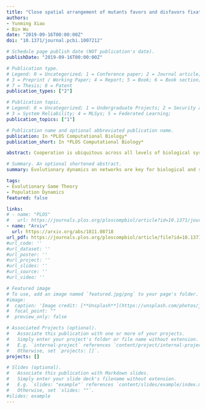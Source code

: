 ```yaml
---
title: "Close spatial arrangement of mutants favors and disfavors fixation"
authors: 
- Yunming Xiao
- Bin Wu
date: "2019-09-16T00:00:00Z"
doi: "10.1371/journal.pcbi.1007212"

# Schedule page publish date (NOT publication's date).
publishDate: "2019-09-16T00:00:00Z"

# Publication type.
# Legend: 0 = Uncategorized; 1 = Conference paper; 2 = Journal article;
# 3 = Preprint / Working Paper; 4 = Report; 5 = Book; 6 = Book section;
# 7 = Thesis; 8 = Patent
publication_types: ["2"]

# Publication topic.
# Legend: 0 = Uncategorized; 1 = Undergraduate Projects; 2 = Security and Privacy;
# 3 = System Reliability; 4 = MLSys; 5 = Federated Learning; 
publication_topics: ["1"]

# Publication name and optional abbreviated publication name.
publication: In *PLOS Computational Biology*
publication_short: In *PLOS Computational Biology*

abstract: Cooperation is ubiquitous across all levels of biological systems ranging from microbial communities to human societies. It, however, seemingly contradicts the evolutionary theory, since cooperators are exploited by free-riders and thus are disfavored by natural selection. Many studies based on evolutionary game theory have tried to solve the puzzle and figure out the reason why cooperation exists and how it emerges. Network reciprocity is one of the mechanisms to promote cooperation, where nodes refer to individuals and links refer to social relationships. The spatial arrangement of mutant individuals, which refers to the clustering of mutants, plays a key role in network reciprocity. Besides, many other mechanisms supporting cooperation suggest that the clustering of mutants plays an important role in the expansion of mutants. However, the clustering of mutants and the game dynamics are typically coupled. It is still unclear how the clustering of mutants alone alters the evolutionary dynamics. To this end, we employ a minimal model with frequency independent fitness on a circle. It disentangles the clustering of mutants from game dynamics. The distance between two mutants on the circle is adopted as a natural indicator for the clustering of mutants or assortment. We find that the assortment is an amplifier of the selection for the connected mutants compared with the separated ones. Nevertheless, as mutants are separated, the more dispersed mutants are, the greater the chance of invasion is. It gives rise to the non-monotonic effect of clustering, which is counterintuitive. On the other hand, we find that less assortative mutants speed up fixation. Our model shows that the clustering of mutants plays a non-trivial role in fixation, which has emerged even if the game interaction is absent.

# Summary. An optional shortened abstract.
summary: Evolutionary dynamics on networks are key for biological and social evolution. Typically, the clustering mutants on networks can dramatically alter the direction of selection. Previous studies on the assortment of mutants assume that individuals interact in a frequency-dependent way. It is hard to tell how assortment alone alters the evolutionary fate. We establish a minimal network model to disentangle the assortment from the game interaction. We find that for weak selection limit, the assortment of mutants plays little role in fixation probability. For strong selection limit, connected mutants, i.e., the maximum assortment, are best for fixation. When the mutants are separated by only one wild-type individual, it is worse off than that separated by more than one wild-type individual in fixation probability. Our results show the nontrivial yet fundamental effect of the clustering on fixation. Noteworthily, it has already arisen, even if the game interaction is absent.

tags:
- Evolutionary Game Theory
- Population Dynamics
featured: false

links:
# - name: "PLOS"
#   url: https://journals.plos.org/ploscompbiol/article?id=10.1371/journal.pcbi.1007212
- name: "Arxiv"
  url: https://arxiv.org/abs/1811.08718
url_pdf: https://journals.plos.org/ploscompbiol/article/file?id=10.1371/journal.pcbi.1007212&type=printable
#url_code: ''
#url_dataset: ''
#url_poster: ''
#url_project: ''
#url_slides: ''
#url_source: ''
#url_video: ''

# Featured image
# To use, add an image named `featured.jpg/png` to your page's folder. 
#image:
#  caption: 'Image credit: [**Unsplash**](https://unsplash.com/photos/jdD8gXaTZsc)'
#  focal_point: ""
#  preview_only: false

# Associated Projects (optional).
#   Associate this publication with one or more of your projects.
#   Simply enter your project's folder or file name without extension.
#   E.g. `internal-project` references `content/project/internal-project/index.md`.
#   Otherwise, set `projects: []`.
projects: []

# Slides (optional).
#   Associate this publication with Markdown slides.
#   Simply enter your slide deck's filename without extension.
#   E.g. `slides: "example"` references `content/slides/example/index.md`.
#   Otherwise, set `slides: ""`.
#slides: example
---
```

